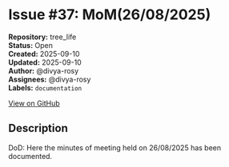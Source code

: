# Issue #37: MoM(26/08/2025)

**Repository:** tree_life  
**Status:** Open  
**Created:** 2025-09-10  
**Updated:** 2025-09-10  
**Author:** @divya-rosy  
**Assignees:** @divya-rosy  
**Labels:** `documentation`  

[View on GitHub](https://github.com/Simtestlab/tree_life/issues/37)

## Description

DoD: Here the minutes of meeting held on 26/08/2025 has been documented.